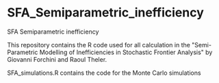 # SFA_Semiparametric_inefficiency
SFA Semiparametric inefficiency

This repository contains the R code used for all calculation in the "Semi-Parametric Modelling of Inefficiencies in Stochastic Frontier Analysis" by Giovanni Forchini and Raoul Theler.


SFA_simulations.R contains the code for the Monte Carlo simulations
